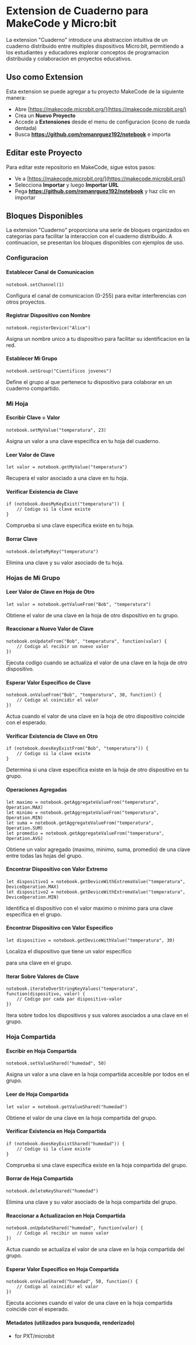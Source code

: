 # Extension de Cuaderno para MakeCode y Micro:bit

La extension "Cuaderno" introduce una abstraccion intuitiva de un cuaderno distribuido entre multiples dispositivos Micro:bit, permitiendo a los estudiantes y educadores explorar conceptos de programacion distribuida y colaboracion en proyectos educativos.

## Uso como Extension

Esta extension se puede agregar a tu proyecto MakeCode de la siguiente manera:

-   Abre [https://makecode.microbit.org/](https://makecode.microbit.org/)
-   Crea un **Nuevo Proyecto**
-   Accede a **Extensiones** desde el menu de configuracion (icono de rueda dentada)
-   Busca **https://github.com/romanrguez192/notebook** e importa

## Editar este Proyecto

Para editar este repositorio en MakeCode, sigue estos pasos:

-   Ve a [https://makecode.microbit.org/](https://makecode.microbit.org/)
-   Selecciona **Importar** y luego **Importar URL**
-   Pega **https://github.com/romanrguez192/notebook** y haz clic en importar

## Bloques Disponibles

La extension "Cuaderno" proporciona una serie de bloques organizados en categorias para facilitar la interaccion con el cuaderno distribuido. A continuacion, se presentan los bloques disponibles con ejemplos de uso.

### Configuracion

#### Establecer Canal de Comunicacion

```blocks
notebook.setChannel(1)
```

Configura el canal de comunicacion (0-255) para evitar interferencias con otros proyectos.

#### Registrar Dispositivo con Nombre

```blocks
notebook.registerDevice("Alice")
```

Asigna un nombre unico a tu dispositivo para facilitar su identificacion en la red.

#### Establecer Mi Grupo

```blocks
notebook.setGroup("Cientificos jovenes")
```

Define el grupo al que pertenece tu dispositivo para colaborar en un cuaderno compartido.

### Mi Hoja

#### Escribir Clave = Valor

```blocks
notebook.setMyValue("temperatura", 23)
```

Asigna un valor a una clave especifica en tu hoja del cuaderno.

#### Leer Valor de Clave

```blocks
let valor = notebook.getMyValue("temperatura")
```

Recupera el valor asociado a una clave en tu hoja.

#### Verificar Existencia de Clave

```blocks
if (notebook.doesMyKeyExist("temperatura")) {
    // Codigo si la clave existe
}
```

Comprueba si una clave especifica existe en tu hoja.

#### Borrar Clave

```blocks
notebook.deleteMyKey("temperatura")
```

Elimina una clave y su valor asociado de tu hoja.

### Hojas de Mi Grupo

#### Leer Valor de Clave en Hoja de Otro

```blocks
let valor = notebook.getValueFrom("Bob", "temperatura")
```

Obtiene el valor de una clave en la hoja de otro dispositivo en tu grupo.

#### Reaccionar a Nuevo Valor de Clave

```blocks
notebook.onUpdateFrom("Bob", "temperatura", function(valor) {
    // Codigo al recibir un nuevo valor
})
```

Ejecuta codigo cuando se actualiza el valor de una clave en la hoja de otro dispositivo.

#### Esperar Valor Especifico de Clave

```blocks
notebook.onValueFrom("Bob", "temperatura", 30, function() {
    // Codigo al coincidir el valor
})
```

Actua cuando el valor de una clave en la hoja de otro dispositivo coincide con el esperado.

#### Verificar Existencia de Clave en Otro

```blocks
if (notebook.doesKeyExistFrom("Bob", "temperatura")) {
    // Codigo si la clave existe
}
```

Determina si una clave especifica existe en la hoja de otro dispositivo en tu grupo.

#### Operaciones Agregadas

```blocks
let maximo = notebook.getAggregateValueFrom("temperatura", Operation.MAX)
let minimo = notebook.getAggregateValueFrom("temperatura", Operation.MIN)
let suma = notebook.getAggregateValueFrom("temperatura", Operation.SUM)
let promedio = notebook.getAggregateValueFrom("temperatura", Operation.AVG)
```

Obtiene un valor agregado (maximo, minimo, suma, promedio) de una clave entre todas las hojas del grupo.

#### Encontrar Dispositivo con Valor Extremo

```blocks
let dispositivo1 = notebook.getDeviceWithExtremaValue("temperatura", DeviceOperation.MAX)
let dispositivo2 = notebook.getDeviceWithExtremaValue("temperatura", DeviceOperation.MIN)
```

Identifica el dispositivo con el valor maximo o minimo para una clave especifica en el grupo.

#### Encontrar Dispositivo con Valor Especifico

```blocks
let dispositivo = notebook.getDeviceWithValue("temperatura", 30)
```

Localiza el dispositivo que tiene un valor especifico

para una clave en el grupo.

#### Iterar Sobre Valores de Clave

```blocks
notebook.iterateOverStringKeyValues("temperatura", function(dispositivo, valor) {
    // Codigo por cada par dispositivo-valor
})
```

Itera sobre todos los dispositivos y sus valores asociados a una clave en el grupo.

### Hoja Compartida

#### Escribir en Hoja Compartida

```blocks
notebook.setValueShared("humedad", 50)
```

Asigna un valor a una clave en la hoja compartida accesible por todos en el grupo.

#### Leer de Hoja Compartida

```blocks
let valor = notebook.getValueShared("humedad")
```

Obtiene el valor de una clave en la hoja compartida del grupo.

#### Verificar Existencia en Hoja Compartida

```blocks
if (notebook.doesKeyExistShared("humedad")) {
    // Codigo si la clave existe
}
```

Comprueba si una clave especifica existe en la hoja compartida del grupo.

#### Borrar de Hoja Compartida

```blocks
notebook.deleteKeyShared("humedad")
```

Elimina una clave y su valor asociado de la hoja compartida del grupo.

#### Reaccionar a Actualizacion en Hoja Compartida

```blocks
notebook.onUpdateShared("humedad", function(valor) {
    // Codigo al recibir un nuevo valor
})
```

Actua cuando se actualiza el valor de una clave en la hoja compartida del grupo.

#### Esperar Valor Especifico en Hoja Compartida

```blocks
notebook.onValueShared("humedad", 50, function() {
    // Codigo al coincidir el valor
})
```

Ejecuta acciones cuando el valor de una clave en la hoja compartida coincide con el esperado.

#### Metadatos (utilizados para busqueda, renderizado)

-   for PXT/microbit
<script src="https://makecode.com/gh-pages-embed.js"></script><script>makeCodeRender("{{ site.makecode.home_url }}", "{{ site.github.owner_name }}/{{ site.github.repository_name }}");</script>
